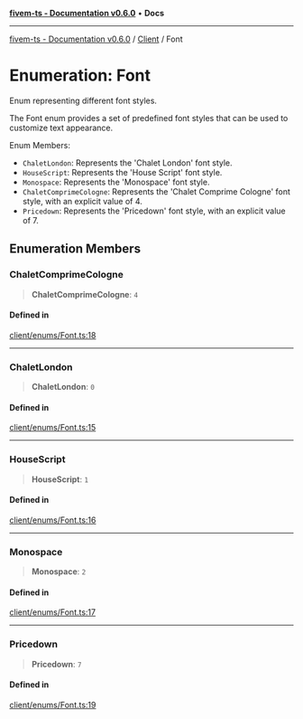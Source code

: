 [**fivem-ts - Documentation v0.6.0**](../../../README.md) • **Docs**

***

[fivem-ts - Documentation v0.6.0](../../../README.md) / [Client](../README.md) / Font

# Enumeration: Font

Enum representing different font styles.

The Font enum provides a set of predefined font styles that can be used to customize text appearance.

Enum Members:

- `ChaletLondon`: Represents the 'Chalet London' font style.
- `HouseScript`: Represents the 'House Script' font style.
- `Monospace`: Represents the 'Monospace' font style.
- `ChaletComprimeCologne`: Represents the 'Chalet Comprime Cologne' font style, with an explicit value of 4.
- `Pricedown`: Represents the 'Pricedown' font style, with an explicit value of 7.

## Enumeration Members

### ChaletComprimeCologne

> **ChaletComprimeCologne**: `4`

#### Defined in

[client/enums/Font.ts:18](https://github.com/Purpose-Dev/fivem-ts/blob/main/src/client/enums/Font.ts#L18)

***

### ChaletLondon

> **ChaletLondon**: `0`

#### Defined in

[client/enums/Font.ts:15](https://github.com/Purpose-Dev/fivem-ts/blob/main/src/client/enums/Font.ts#L15)

***

### HouseScript

> **HouseScript**: `1`

#### Defined in

[client/enums/Font.ts:16](https://github.com/Purpose-Dev/fivem-ts/blob/main/src/client/enums/Font.ts#L16)

***

### Monospace

> **Monospace**: `2`

#### Defined in

[client/enums/Font.ts:17](https://github.com/Purpose-Dev/fivem-ts/blob/main/src/client/enums/Font.ts#L17)

***

### Pricedown

> **Pricedown**: `7`

#### Defined in

[client/enums/Font.ts:19](https://github.com/Purpose-Dev/fivem-ts/blob/main/src/client/enums/Font.ts#L19)
